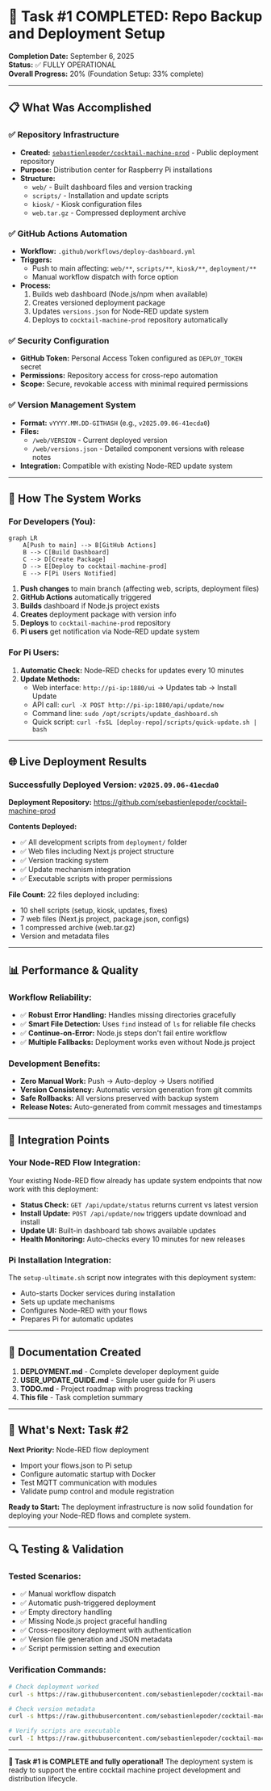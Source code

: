 # 🎉 Task #1 COMPLETED: Repo Backup and Deployment Setup

**Completion Date:** September 6, 2025  
**Status:** ✅ FULLY OPERATIONAL  
**Overall Progress:** 20% (Foundation Setup: 33% complete)

---

## 📋 What Was Accomplished

### ✅ **Repository Infrastructure**
- **Created:** [`sebastienlepoder/cocktail-machine-prod`](https://github.com/sebastienlepoder/cocktail-machine-prod) - Public deployment repository
- **Purpose:** Distribution center for Raspberry Pi installations
- **Structure:** 
  - `web/` - Built dashboard files and version tracking
  - `scripts/` - Installation and update scripts
  - `kiosk/` - Kiosk configuration files
  - `web.tar.gz` - Compressed deployment archive

### ✅ **GitHub Actions Automation**
- **Workflow:** `.github/workflows/deploy-dashboard.yml`
- **Triggers:** 
  - Push to main affecting: `web/**`, `scripts/**`, `kiosk/**`, `deployment/**`
  - Manual workflow dispatch with force option
- **Process:**
  1. Builds web dashboard (Node.js/npm when available)
  2. Creates versioned deployment package
  3. Updates `versions.json` for Node-RED update system
  4. Deploys to `cocktail-machine-prod` repository automatically

### ✅ **Security Configuration**
- **GitHub Token:** Personal Access Token configured as `DEPLOY_TOKEN` secret
- **Permissions:** Repository access for cross-repo automation
- **Scope:** Secure, revokable access with minimal required permissions

### ✅ **Version Management System**
- **Format:** `vYYYY.MM.DD-GITHASH` (e.g., `v2025.09.06-41ecda0`)
- **Files:**
  - `/web/VERSION` - Current deployed version
  - `/web/versions.json` - Detailed component versions with release notes
- **Integration:** Compatible with existing Node-RED update system

---

## 🔧 **How The System Works**

### **For Developers (You):**
```mermaid
graph LR
    A[Push to main] --> B[GitHub Actions]
    B --> C[Build Dashboard]
    C --> D[Create Package]
    D --> E[Deploy to cocktail-machine-prod]
    E --> F[Pi Users Notified]
```

1. **Push changes** to main branch (affecting web, scripts, deployment files)
2. **GitHub Actions** automatically triggered
3. **Builds** dashboard if Node.js project exists
4. **Creates** deployment package with version info
5. **Deploys** to `cocktail-machine-prod` repository
6. **Pi users** get notification via Node-RED update system

### **For Pi Users:**
1. **Automatic Check:** Node-RED checks for updates every 10 minutes
2. **Update Methods:** 
   - Web interface: `http://pi-ip:1880/ui` → Updates tab → Install Update
   - API call: `curl -X POST http://pi-ip:1880/api/update/now`
   - Command line: `sudo /opt/scripts/update_dashboard.sh`
   - Quick script: `curl -fsSL [deploy-repo]/scripts/quick-update.sh | bash`

---

## 🌐 **Live Deployment Results**

### **Successfully Deployed Version: `v2025.09.06-41ecda0`**

**Deployment Repository:** https://github.com/sebastienlepoder/cocktail-machine-prod

**Contents Deployed:**
- ✅ All development scripts from `deployment/` folder
- ✅ Web files including Next.js project structure
- ✅ Version tracking system
- ✅ Update mechanism integration
- ✅ Executable scripts with proper permissions

**File Count:** 22 files deployed including:
- 10 shell scripts (setup, kiosk, updates, fixes)
- 7 web files (Next.js project, package.json, configs)
- 1 compressed archive (web.tar.gz)
- Version and metadata files

---

## 📊 **Performance & Quality**

### **Workflow Reliability:**
- ✅ **Robust Error Handling:** Handles missing directories gracefully
- ✅ **Smart File Detection:** Uses `find` instead of `ls` for reliable file checks
- ✅ **Continue-on-Error:** Node.js steps don't fail entire workflow
- ✅ **Multiple Fallbacks:** Deployment works even without Node.js project

### **Development Benefits:**
- **Zero Manual Work:** Push → Auto-deploy → Users notified
- **Version Consistency:** Automatic version generation from git commits
- **Safe Rollbacks:** All versions preserved with backup system
- **Release Notes:** Auto-generated from commit messages and timestamps

---

## 🔗 **Integration Points**

### **Your Node-RED Flow Integration:**
Your existing Node-RED flow already has update system endpoints that now work with this deployment:

- **Status Check:** `GET /api/update/status` returns current vs latest version
- **Install Update:** `POST /api/update/now` triggers update download and install
- **Update UI:** Built-in dashboard tab shows available updates
- **Health Monitoring:** Auto-checks every 10 minutes for new releases

### **Pi Installation Integration:**
The `setup-ultimate.sh` script now integrates with this deployment system:
- Auto-starts Docker services during installation
- Sets up update mechanisms
- Configures Node-RED with your flows
- Prepares Pi for automatic updates

---

## 📝 **Documentation Created**

1. **DEPLOYMENT.md** - Complete developer deployment guide
2. **USER_UPDATE_GUIDE.md** - Simple user guide for Pi users
3. **TODO.md** - Project roadmap with progress tracking
4. **This file** - Task completion summary

---

## 🎯 **What's Next: Task #2**

**Next Priority:** Node-RED flow deployment
- Import your flows.json to Pi setup
- Configure automatic startup with Docker
- Test MQTT communication with modules
- Validate pump control and module registration

**Ready to Start:** The deployment infrastructure is now solid foundation for deploying your Node-RED flows and complete system.

---

## 🔍 **Testing & Validation**

### **Tested Scenarios:**
- ✅ Manual workflow dispatch
- ✅ Automatic push-triggered deployment  
- ✅ Empty directory handling
- ✅ Missing Node.js project graceful handling
- ✅ Cross-repository deployment with authentication
- ✅ Version file generation and JSON metadata
- ✅ Script permission setting and execution

### **Verification Commands:**
```bash
# Check deployment worked
curl -s https://raw.githubusercontent.com/sebastienlepoder/cocktail-machine-prod/main/web/VERSION

# Check version metadata
curl -s https://raw.githubusercontent.com/sebastienlepoder/cocktail-machine-prod/main/web/versions.json

# Verify scripts are executable
curl -I https://raw.githubusercontent.com/sebastienlepoder/cocktail-machine-prod/main/scripts/start-services.sh
```

---

**🎉 Task #1 is COMPLETE and fully operational!** The deployment system is ready to support the entire cocktail machine project development and distribution lifecycle.

